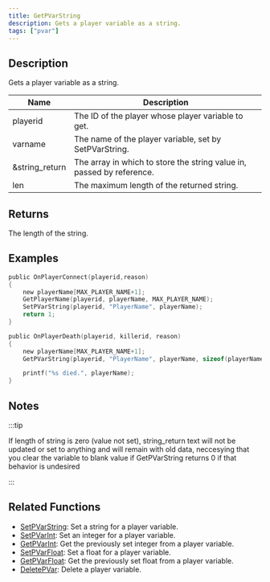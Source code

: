 ```yaml
---
title: GetPVarString
description: Gets a player variable as a string.
tags: ["pvar"]
---
```


## Description

Gets a player variable as a string.

| Name           | Description                                                           |
| -------------- | --------------------------------------------------------------------- |
| playerid       | The ID of the player whose player variable to get.                    |
| varname        | The name of the player variable, set by SetPVarString.                |
| &string_return | The array in which to store the string value in, passed by reference. |
| len            | The maximum length of the returned string.                            |

## Returns

The length of the string.

## Examples

```c
public OnPlayerConnect(playerid,reason)
{
    new playerName[MAX_PLAYER_NAME+1];
    GetPlayerName(playerid, playerName, MAX_PLAYER_NAME);
    SetPVarString(playerid, "PlayerName", playerName);
    return 1;
}

public OnPlayerDeath(playerid, killerid, reason)
{
    new playerName[MAX_PLAYER_NAME+1];
    GetPVarString(playerid, "PlayerName", playerName, sizeof(playerName));

    printf("%s died.", playerName);
}
```

## Notes

:::tip

If length of string is zero (value not set), string_return text will not be updated or set to anything and will remain with old data, neccesying that you clear the variable to blank value if GetPVarString returns 0 if that behavior is undesired

:::

## Related Functions

- [SetPVarString](SetPVarString.md): Set a string for a player variable.
- [SetPVarInt](SetPVarInt.md): Set an integer for a player variable.
- [GetPVarInt](GetPVarInt.md): Get the previously set integer from a player variable.
- [SetPVarFloat](SetPVarFloat.md): Set a float for a player variable.
- [GetPVarFloat](GetPVarFloat.md): Get the previously set float from a player variable.
- [DeletePVar](DeletePVar.md): Delete a player variable.

